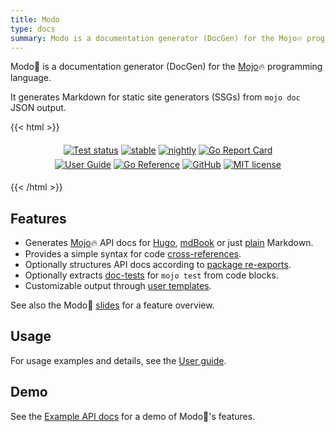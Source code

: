 ```yaml
---
title: Modo
type: docs
summary: Modo is a documentation generator (DocGen) for the Mojo🔥 programming language.
---
```

Modo🧯 is a documentation generator (DocGen) for the [Mojo](https://www.modular.com/mojo)🔥 programming language.

It generates Markdown for static site generators (SSGs) from `mojo doc` JSON output.

{{< html >}}
<div style="width 100%; text-align: center; margin-top: 1rem; margin-bottom: 1rem;">

<a href="https://github.com/mlange-42/modo/actions/workflows/tests.yml" style="display:inline-block">
<img alt="Test status" src="https://img.shields.io/github/actions/workflow/status/mlange-42/modo/tests.yml?branch=main&label=Tests&logo=github" style="margin-top: 0.2rem; margin-bottom: 0.2rem;"></img></a>

<a href="https://github.com/mlange-42/modo/actions/workflows/test-stable.yml" style="display:inline-block">
<img alt="stable" src="https://img.shields.io/github/actions/workflow/status/mlange-42/modo/test-stable.yml?branch=main&label=stable&logo=github" style="margin-top: 0.2rem; margin-bottom: 0.2rem;"></img></a>

<a href="https://github.com/mlange-42/modo/actions/workflows/test-nightly.yml" style="display:inline-block">
<img alt="nightly" src="https://img.shields.io/github/actions/workflow/status/mlange-42/modo/test-nightly.yml?branch=main&label=nightly&logo=github" style="margin-top: 0.2rem; margin-bottom: 0.2rem;"></img></a>

<a href="https://goreportcard.com/report/github.com/mlange-42/modo" style="display:inline-block">
<img alt="Go Report Card" src="https://goreportcard.com/badge/github.com/mlange-42/modo" style="margin-top: 0.2rem; margin-bottom: 0.2rem;"></img></a>
<br />
<a href="https://mlange-42.github.io/modo/" style="display:inline-block">
<img alt="User Guide" src="https://img.shields.io/badge/user_guide-%23007D9C?logo=go&logoColor=white&labelColor=gray" style="margin-top: 0.2rem; margin-bottom: 0.2rem;"></img></a>

<a href="https://pkg.go.dev/github.com/mlange-42/modo" style="display:inline-block">
<img alt="Go Reference" src="https://img.shields.io/badge/reference-%23007D9C?logo=go&logoColor=white&labelColor=gray" style="margin-top: 0.2rem; margin-bottom: 0.2rem;"></img></a>

<a href="https://github.com/mlange-42/modo" style="display:inline-block">
<img alt="GitHub" src="https://img.shields.io/badge/github-repo-blue?logo=github" style="margin-top: 0.2rem; margin-bottom: 0.2rem;"></img></a>

<a href="https://github.com/mlange-42/modo/blob/main/LICENSE" style="display:inline-block">
<img alt="MIT license" src="https://img.shields.io/badge/MIT-brightgreen?label=license" style="margin-top: 0.2rem; margin-bottom: 0.2rem;"></img></a>

</div>
{{< /html >}}

## Features

* Generates [Mojo](https://www.modular.com/mojo)🔥 API docs for [Hugo](guide/formats#hugo), [mdBook](guide/formats#mdbook) or just [plain](guide/formats#plain-markdown) Markdown.
* Provides a simple syntax for code [cross-references](guide/features/crossrefs).
* Optionally structures API docs according to [package re-exports](guide/features/reexports).
* Optionally extracts [doc-tests](guide/features/doctests) for `mojo test` from code blocks.
* Customizable output through [user templates](guide/features/templates).

See also the Modo🧯 [slides](https://mlange-42.github.io/modo/slides/) for a feature overview.

## Usage

For usage examples and details, see the [User guide](guide).

## Demo

See the [Example API docs](mypkg) for a demo of Modo🧯's features.
